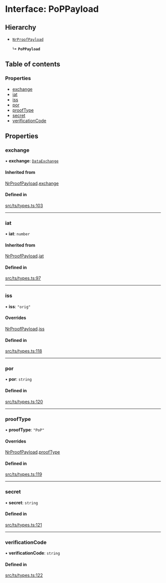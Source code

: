 # Interface: PoPPayload

## Hierarchy

- [`NrProofPayload`](NrProofPayload.md)

  ↳ **`PoPPayload`**

## Table of contents

### Properties

- [exchange](PoPPayload.md#exchange)
- [iat](PoPPayload.md#iat)
- [iss](PoPPayload.md#iss)
- [por](PoPPayload.md#por)
- [proofType](PoPPayload.md#prooftype)
- [secret](PoPPayload.md#secret)
- [verificationCode](PoPPayload.md#verificationcode)

## Properties

### exchange

• **exchange**: [`DataExchange`](DataExchange.md)

#### Inherited from

[NrProofPayload](NrProofPayload.md).[exchange](NrProofPayload.md#exchange)

#### Defined in

[src/ts/types.ts:103](https://gitlab.com/i3-market/code/wp3/t3.2/conflict-resolution/non-repudiation-library/-/blob/dd9067b/src/ts/types.ts#L103)

___

### iat

• **iat**: `number`

#### Inherited from

[NrProofPayload](NrProofPayload.md).[iat](NrProofPayload.md#iat)

#### Defined in

[src/ts/types.ts:97](https://gitlab.com/i3-market/code/wp3/t3.2/conflict-resolution/non-repudiation-library/-/blob/dd9067b/src/ts/types.ts#L97)

___

### iss

• **iss**: ``"orig"``

#### Overrides

[NrProofPayload](NrProofPayload.md).[iss](NrProofPayload.md#iss)

#### Defined in

[src/ts/types.ts:118](https://gitlab.com/i3-market/code/wp3/t3.2/conflict-resolution/non-repudiation-library/-/blob/dd9067b/src/ts/types.ts#L118)

___

### por

• **por**: `string`

#### Defined in

[src/ts/types.ts:120](https://gitlab.com/i3-market/code/wp3/t3.2/conflict-resolution/non-repudiation-library/-/blob/dd9067b/src/ts/types.ts#L120)

___

### proofType

• **proofType**: ``"PoP"``

#### Overrides

[NrProofPayload](NrProofPayload.md).[proofType](NrProofPayload.md#prooftype)

#### Defined in

[src/ts/types.ts:119](https://gitlab.com/i3-market/code/wp3/t3.2/conflict-resolution/non-repudiation-library/-/blob/dd9067b/src/ts/types.ts#L119)

___

### secret

• **secret**: `string`

#### Defined in

[src/ts/types.ts:121](https://gitlab.com/i3-market/code/wp3/t3.2/conflict-resolution/non-repudiation-library/-/blob/dd9067b/src/ts/types.ts#L121)

___

### verificationCode

• **verificationCode**: `string`

#### Defined in

[src/ts/types.ts:122](https://gitlab.com/i3-market/code/wp3/t3.2/conflict-resolution/non-repudiation-library/-/blob/dd9067b/src/ts/types.ts#L122)
